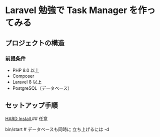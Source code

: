 # Laravel 勉強で Task Manager を作ってみる


## プロジェクトの構造


### 前提条件

- PHP 8.0 以上
- Composer
- Laravel 8 以上
- PostgreSQL（データベース）

## セットアップ手順
[HARD Install ](https://herd.laravel.com/)  ## 任意

bin/start  # データベースも同時に 立ち上げるには -d 







